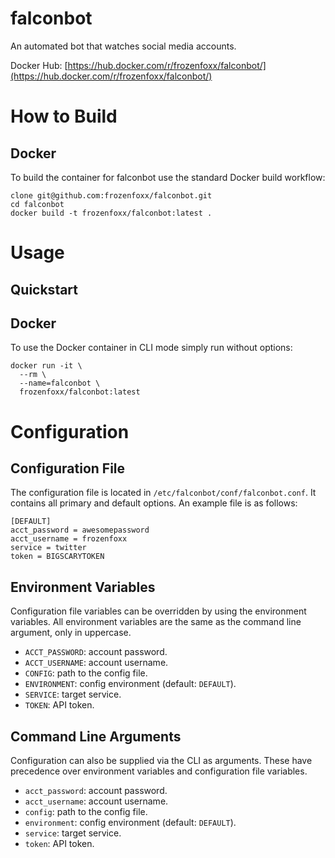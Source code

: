 # falconbot

An automated bot that watches social media accounts.

Docker Hub: [https://hub.docker.com/r/frozenfoxx/falconbot/](https://hub.docker.com/r/frozenfoxx/falconbot/)

# How to Build

## Docker

To build the container for falconbot use the standard Docker build workflow:

```
clone git@github.com:frozenfoxx/falconbot.git
cd falconbot
docker build -t frozenfoxx/falconbot:latest .
```

# Usage

## Quickstart

## Docker

To use the Docker container in CLI mode simply run without options:

```
docker run -it \
  --rm \
  --name=falconbot \
  frozenfoxx/falconbot:latest
```

# Configuration

## Configuration File

The configuration file is located in `/etc/falconbot/conf/falconbot.conf`. It contains all primary and default options. An example file is as follows:

```
[DEFAULT]
acct_password = awesomepassword
acct_username = frozenfoxx
service = twitter
token = BIGSCARYTOKEN
```

## Environment Variables

Configuration file variables can be overridden by using the environment variables. All environment variables are the same as the command line argument, only in uppercase.

* `ACCT_PASSWORD`: account password.
* `ACCT_USERNAME`: account username.
* `CONFIG`: path to the config file.
* `ENVIRONMENT`: config environment (default: `DEFAULT`).
* `SERVICE`: target service.
* `TOKEN`: API token.

## Command Line Arguments

Configuration can also be supplied via the CLI as arguments. These have precedence over environment variables and configuration file variables.
* `acct_password`: account password.
* `acct_username`: account username.
* `config`: path to the config file.
* `environment`: config environment (default: `DEFAULT`).
* `service`: target service.
* `token`: API token.

